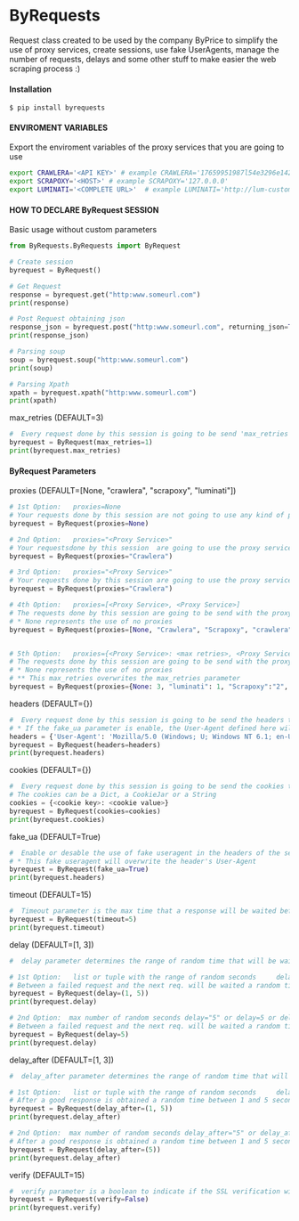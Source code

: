 # ByRequests
Request class created to be used by the company ByPrice to simplify the use of proxy services, create sessions, use fake UserAgents, manage the number of requests, delays and some other stuff to make easier the web scraping process :)

#### Installation
```shell
$ pip install byrequests
```

#### ENVIROMENT VARIABLES
Export the enviroment variables of the proxy services that you are going to use
```bash
export CRAWLERA='<API KEY>' # example CRAWLERA='17659951987l54e3296e142da791145e'
export SCRAPOXY='<HOST>' # example SCRAPOXY='127.0.0.0'
export LUMINATI='<COMPLETE URL>'  # example LUMINATI='http://lum-customer-ByRequest-zone-global:dj58yk1a9wtd@zproxy.lum-superproxy.io:22225'
```

#### HOW TO DECLARE ByRequest SESSION
Basic usage without custom parameters
```python
from ByRequests.ByRequests import ByRequest

# Create session
byrequest = ByRequest()

# Get Request
response = byrequest.get("http:www.someurl.com")
print(response)

# Post Request obtaining json
response_json = byrequest.post("http:www.someurl.com", returning_json=True)
print(response_json)

# Parsing soup
soup = byrequest.soup("http:www.someurl.com")
print(soup)

# Parsing Xpath
xpath = byrequest.xpath("http:www.someurl.com")
print(xpath)
```

max_retries (DEFAULT=3)
```python
#  Every request done by this session is going to be send 'max_retries' times for every proxy service unless a good response has been obtained
byrequest = ByRequest(max_retries=1)
print(byrequest.max_retries)
```

#### ByRequest Parameters
proxies (DEFAULT=[None, "crawlera", "scrapoxy", "luminati"])
```python
# 1st Option:   proxies=None
# Your requests done by this session are not going to use any kind of proxy service
byrequest = ByRequest(proxies=None)

# 2nd Option:   proxies="<Proxy Service>"
# Your requestsdone by this session  are going to use the proxy service that you specified
byrequest = ByRequest(proxies="Crawlera")

# 3rd Option:   proxies="<Proxy Service>"
# Your requests done by this session are going to use the proxy service that you specified
byrequest = ByRequest(proxies="Crawlera")

# 4th Option:   proxies=[<Proxy Service>, <Proxy Service>]
# The requests done by this session are going to be send with the proxy services that you specified  in the order that they appear for 3 times (Default value for max_retries, unless it has been specified with the max_retries parameter) unless a good response's obtained before.
# * None represents the use of no proxies
byrequest = ByRequest(proxies=[None, "Crawlera", "Scrapoxy", "crawlera"])


# 5th Option:   proxies={<Proxy Service>: <max retries>, <Proxy Service>: <max retries>}
# The requests done by this session are going to be send with the proxy services that you specified  in the order that they appear 'max_retries' times each proxy service until a good response is obtained.
# * None represents the use of no proxies
# ** This max_retries overwrites the max_retries parameter
byrequest = ByRequest(proxies={None: 3, "luminati": 1, "Scrapoxy":"2", "crawlera": "1"])
```

headers (DEFAULT={})
```python
#  Every request done by this session is going to be send the headers that you define here
# * If the fake_ua parameter is enable, the User-Agent defined here will be overwrited
headers = {'User-Agent': 'Mozilla/5.0 (Windows; U; Windows NT 6.1; en-US; rv:1.9.1.5) Gecko/20091102 Firefox/3.5.5 (.NET CLR 3.5.30729)', 'Accept': 'text/html,application/xhtml+xml,application/xml;q=0.9,*/*;q=0.8'}
byrequest = ByRequest(headers=headers)
print(byrequest.headers)
```

cookies (DEFAULT={})
```python
#  Every request done by this session is going to be send the cookies that you define here
# The cookies can be a Dict, a CookieJar or a String
cookies = {<cookie key>: <cookie value>}
byrequest = ByRequest(cookies=cookies)
print(byrequest.cookies)
```

fake_ua (DEFAULT=True)
```python
#  Enable or desable the use of fake useragent in the headers of the session with values True or False
# * This fake useragent will overwrite the header's User-Agent
byrequest = ByRequest(fake_ua=True)
print(byrequest.headers)
```

timeout (DEFAULT=15)
```python
#  Timeout parameter is the max time that a response will be waited before a timeout error showns for every request made with this session
byrequest = ByRequest(timeout=5)
print(byrequest.timeout)
```

delay (DEFAULT=[1, 3])
```python
#  delay parameter determines the range of random time that will be waited between a failed request and the next request during this session

# 1st Option:   list or tuple with the range of random seconds     delay=[1, 5] or delay=(1, 5)
# Between a failed request and the next req. will be waited a random time between 1 and 5 seconds
byrequest = ByRequest(delay=(1, 5))
print(byrequest.delay)

# 2nd Option:  max number of random seconds delay="5" or delay=5 or delay=[5] or delay=["5"]
# Between a failed request and the next req. will be waited a random time between 1 to  5 seconds
byrequest = ByRequest(delay=5)
print(byrequest.delay)
```

delay_after (DEFAULT=[1, 3])
```python
#  delay_after parameter determines the range of random time that will be waited afet a good response is obtained

# 1st Option:   list or tuple with the range of random seconds     delay_after=[1, 5] or delay_after=(1, 5)
# After a good response is obtained a random time between 1 and 5 seconds will be waited
byrequest = ByRequest(delay_after=(1, 5))
print(byrequest.delay_after)

# 2nd Option:  max number of random seconds delay_after="5" or delay_after=5 or delay_after=[5] or delay_after=["5"]
# After a good response is obtained a random time between 1 and 5 seconds will be waited
byrequest = ByRequest(delay_after=(5))
print(byrequest.delay_after)
```

verify (DEFAULT=15)
```python
#  verify parameter is a boolean to indicate if the SSL verification will be enabled or not during the session
byrequest = ByRequest(verify=False)
print(byrequest.verify)
```
